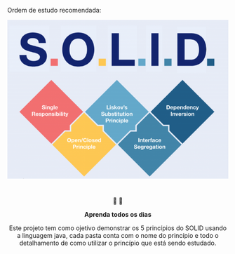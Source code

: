 Ordem de estudo recomendada:
<p align="center">
  <a href="https://github.com/SamuelModesto">
      <img alt="Java-Solid" src="https://github.com/SamuelModesto/Assets/blob/master/Imagens%20Java-Solid/Solid.png" />
  </a>
</p>
<h1 align="center">
  
</h1>

<p align="center">
   📄 🚀
</p>
<p align="center">
  <strong>
    Aprenda todos os dias
  </strong>
</p>
<p align="center">
Este projeto tem como ojetivo demonstrar os 5 princípios do SOLID usando a linguagem java, cada pasta conta com o nome do princípio e todo o detalhamento de como utilizar o princípio que está sendo estudado.
</p>

